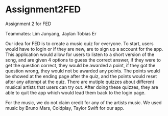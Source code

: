 # Assignment2FED
Assignment 2 for FED

Teammates: Lim Junyang, Jaylan Tobias Er

Our idea for FED is to create a music quiz for everyone. To start, users would have to login or 
if they are new, are to sign up a account for the app. This application would allow for 
users to listen to a short version of the song, and are given 4 options to guess the correct 
answer, if they were to get the question correct, they would be awarded a point, if they got 
the question wrong, they would not be awarded any points. The points would be showed at the ending
page after the quiz, and the points would reset after any attempt at the quiz. There are mutiple quizzes
about different musical artists that users can try out. After doing these quizzes, they are able to quit the app
which would lead them back to the login page.

For the music, we do not claim credit for any of the artists music.
We used music by Bruno Mars, Coldplay, Taylor Swift for our app.
